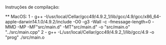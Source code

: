 Instruções de compilação:

** MacOS:
    1 - g++ -I/usr/local/Cellar/gcc49/4.9.2_1/lib/gcc/4.9/gcc/x86_64-apple-darwin14.1.0/4.9.2/include -O0 -g3 -Wall -c -fmessage-length=0 -MMD -MP -MF"src/main.d" -MT"src/main.d" -o "src/main.o" "../src/main.cpp"
    2 - g++ -L/usr/local/Cellar/gcc49/4.9.2_1/lib/gcc/4.9 -o "prog" ./src/main.o